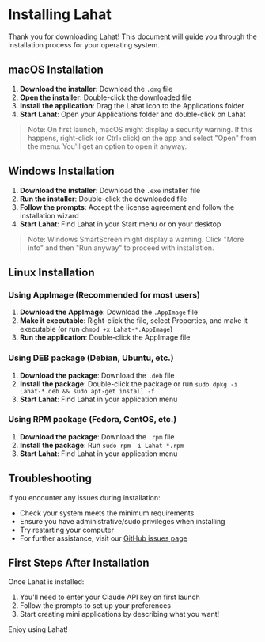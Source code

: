 # Installing Lahat

Thank you for downloading Lahat! This document will guide you through the installation process for your operating system.

## macOS Installation

1. **Download the installer**: Download the `.dmg` file
2. **Open the installer**: Double-click the downloaded file
3. **Install the application**: Drag the Lahat icon to the Applications folder
4. **Start Lahat**: Open your Applications folder and double-click on Lahat

> Note: On first launch, macOS might display a security warning. If this happens, right-click (or Ctrl+click) on the app and select "Open" from the menu. You'll get an option to open it anyway.

## Windows Installation

1. **Download the installer**: Download the `.exe` installer file
2. **Run the installer**: Double-click the downloaded file
3. **Follow the prompts**: Accept the license agreement and follow the installation wizard
4. **Start Lahat**: Find Lahat in your Start menu or on your desktop

> Note: Windows SmartScreen might display a warning. Click "More info" and then "Run anyway" to proceed with installation.

## Linux Installation

### Using AppImage (Recommended for most users)

1. **Download the AppImage**: Download the `.AppImage` file
2. **Make it executable**: Right-click the file, select Properties, and make it executable (or run `chmod +x Lahat-*.AppImage`)
3. **Run the application**: Double-click the AppImage file

### Using DEB package (Debian, Ubuntu, etc.)

1. **Download the package**: Download the `.deb` file
2. **Install the package**: Double-click the package or run `sudo dpkg -i Lahat-*.deb && sudo apt-get install -f`
3. **Start Lahat**: Find Lahat in your application menu

### Using RPM package (Fedora, CentOS, etc.)

1. **Download the package**: Download the `.rpm` file
2. **Install the package**: Run `sudo rpm -i Lahat-*.rpm`
3. **Start Lahat**: Find Lahat in your application menu

## Troubleshooting

If you encounter any issues during installation:

- Check your system meets the minimum requirements
- Ensure you have administrative/sudo privileges when installing
- Try restarting your computer
- For further assistance, visit our [GitHub issues page](https://github.com/NerdNest-Engineering/lahat/issues)

## First Steps After Installation

Once Lahat is installed:

1. You'll need to enter your Claude API key on first launch
2. Follow the prompts to set up your preferences
3. Start creating mini applications by describing what you want!

Enjoy using Lahat!
